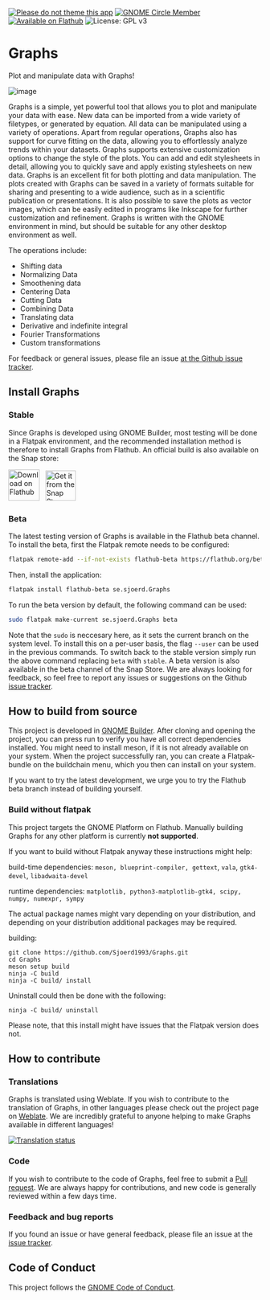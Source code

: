 [![Please do not theme this app](https://stopthemingmy.app/badge.svg)](https://stopthemingmy.app) 
[![GNOME Circle Member](https://circle.gnome.org/assets/button/badge.svg)](https://circle.gnome.org) 
[![Available on Flathub](https://img.shields.io/flathub/downloads/se.sjoerd.Graphs?logo=flathub&labelColor=77767b&color=4a90d9)](https://flathub.org/apps/se.sjoerd.Graphs)
![License: GPL v3](https://img.shields.io/badge/License-GPLv3-blue)

# Graphs
Plot and manipulate data with Graphs!

![image](https://raw.githubusercontent.com/Sjoerd1993/Graphs/main/data/screenshots/sin_cos.png)


Graphs is a simple, yet powerful tool that allows you to plot and manipulate your data with ease. New data can be imported from a wide variety of filetypes, or generated by equation. All data can be manipulated using a variety of operations.
Apart from regular operations, Graphs also has support for curve fitting on the data, allowing you to effortlessly analyze trends within your datasets.
Graphs supports extensive customization options to change the style of the plots. You can add and edit stylesheets in detail, allowing you to quickly save and apply existing stylesheets on new data. 
Graphs is an excellent fit for both plotting and data manipulation. The plots created with Graphs can be saved in a variety of formats suitable for sharing and presenting to a wide audience, such as in a scientific publication or presentations.
It is also possible to save the plots as vector images, which can be easily edited in programs like Inkscape for further customization and refinement. Graphs is written with the GNOME environment in mind, but should be suitable for any other desktop environment as well.

The operations include:
  - Shifting data
  - Normalizing Data
  - Smoothening data
  - Centering Data
  - Cutting Data
  - Combining Data
  - Translating data
  - Derivative and indefinite integral
  - Fourier Transformations
  - Custom transformations
 
For feedback or general issues, please file an issue [at the Github issue tracker](https://github.com/SjoerdB93/Graphs/issues).

## Install Graphs

### Stable
Since Graphs is developed using GNOME Builder, most testing will be done in a Flatpak environment, and the recommended installation method is therefore to install Graphs from Flathub. 
An official build is also available on the Snap store:

<p>
<a href="https://flathub.org/apps/details/se.sjoerd.Graphs"><img height="62" alt="Download on Flathub" src="https://flathub.org/assets/badges/flathub-badge-en.svg"/></a>&nbsp;&nbsp;
<a href="https://snapcraft.io/graphs"><img height="60" alt="Get it from the Snap Store" src="https://snapcraft.io/static/images/badges/en/snap-store-black.svg"/></a>
</p> 

### Beta
The latest testing version of Graphs is available in the Flathub beta channel. To install the beta, first the Flatpak remote needs to be configured:

```sh
flatpak remote-add --if-not-exists flathub-beta https://flathub.org/beta-repo/flathub-beta.flatpakrepo
```

Then, install the application:

```sh
flatpak install flathub-beta se.sjoerd.Graphs
```
To run the beta version by default, the following command can be used:

```sh
sudo flatpak make-current se.sjoerd.Graphs beta
```
Note that the `sudo` is neccesary here, as it sets the current branch on the system level. To install this on a per-user basis, the flag `--user` can be used in the  previous commands. 
To switch back to the stable version simply run the above command replacing `beta` with `stable`. A beta version is also available in the beta channel of the Snap Store.
We are always looking for feedback, so feel free to report any issues or suggestions on the Github [issue tracker](https://github.com/Sjoerd1993/Graphs/issues).



## How to build from source
This project is developed in [GNOME Builder](https://developer.gnome.org/documentation/introduction/builder.html). After cloning and opening the project, you can press run to verify you have all correct dependencies installed.
You might need to install meson, if it is not already available on your system.
When the project successfully ran, you can create a Flatpak-bundle on the buildchain menu, which you then can install on your system.

If you want to try the latest development, we urge you to try the Flathub beta branch instead of building yourself.

### Build without flatpak
This project targets the GNOME Platform on Flathub. Manually building Graphs for any other platform is currently **not supported**.

If you want to build without Flatpak anyway these instructions might help:

build-time dependencies: `meson, blueprint-compiler, gettext`, `vala`, `gtk4-devel`, `libadwaita-devel`

runtime dependencies: `matplotlib, python3-matplotlib-gtk4, scipy, numpy, numexpr, sympy`

The actual package names might vary depending on your distribution, and depending on your distribution additional packages may be required.

building:
```
git clone https://github.com/Sjoerd1993/Graphs.git
cd Graphs
meson setup build
ninja -C build
ninja -C build/ install
```
Uninstall could then be done with the following:
```
ninja -C build/ uninstall
```

Please note, that this install might have issues that the Flatpak version does not.

## How to contribute
### Translations


Graphs is translated using Weblate.
If you wish to contribute to the translation of Graphs, in other languages please check out the project page on [Weblate](https://hosted.weblate.org/engage/graphs/).
We are incredibly grateful to anyone helping to make Graphs available in different languages!

<a href="https://hosted.weblate.org/engage/graphs/">
<img src="https://hosted.weblate.org/widget/graphs/multi-auto.svg" alt="Translation status" />
</a>

### Code 

If you wish to contribute to the code of Graphs, feel free to submit a [Pull request](https://github.com/Sjoerd1993/Graphs/pulls). 
We are always happy for contributions, and new code is generally reviewed within a few days time.

### Feedback and bug reports

If you found an issue or have general feedback, please file an issue at the [issue tracker](https://github.com/Sjoerd1993/Graphs/issues).


## Code of Conduct
This project follows the [GNOME Code of Conduct](https://wiki.gnome.org/Foundation/CodeOfConduct).
